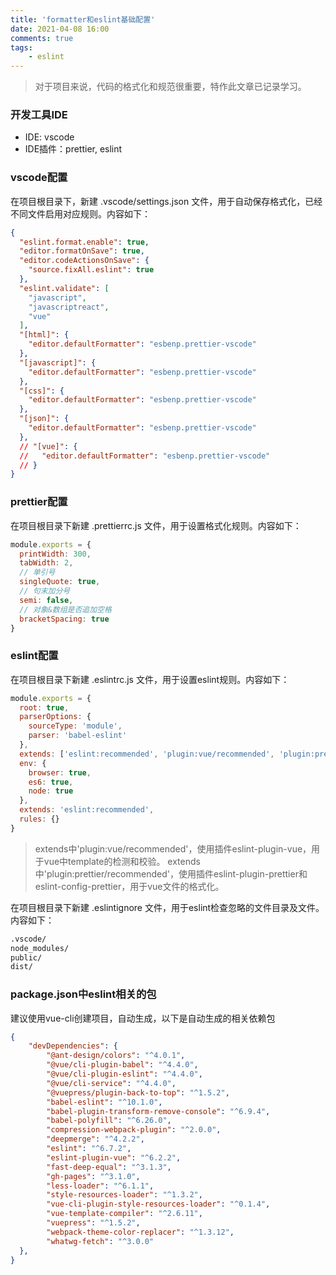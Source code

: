 ```yaml
---
title: 'formatter和eslint基础配置'
date: 2021-04-08 16:00
comments: true
tags:
    - eslint
---
```


> 对于项目来说，代码的格式化和规范很重要，特作此文章已记录学习。
<!-- more -->
### 开发工具IDE
+ IDE: vscode
+ IDE插件：prettier, eslint

### vscode配置
在项目根目录下，新建 .vscode/settings.json 文件，用于自动保存格式化，已经不同文件启用对应规则。内容如下：
```json
{
  "eslint.format.enable": true,
  "editor.formatOnSave": true,
  "editor.codeActionsOnSave": {
    "source.fixAll.eslint": true
  },
  "eslint.validate": [
    "javascript",
    "javascriptreact",
    "vue"
  ],
  "[html]": {
    "editor.defaultFormatter": "esbenp.prettier-vscode"
  },
  "[javascript]": {
    "editor.defaultFormatter": "esbenp.prettier-vscode"
  },
  "[css]": {
    "editor.defaultFormatter": "esbenp.prettier-vscode"
  },
  "[json]": {
    "editor.defaultFormatter": "esbenp.prettier-vscode"
  },
  // "[vue]": {
  //   "editor.defaultFormatter": "esbenp.prettier-vscode"
  // }
}
```

### prettier配置
在项目根目录下新建 .prettierrc.js 文件，用于设置格式化规则。内容如下：
```javascript
module.exports = {
  printWidth: 300,
  tabWidth: 2,
  // 单引号
  singleQuote: true,
  // 句末加分号
  semi: false,
  // 对象&数组是否追加空格
  bracketSpacing: true
}
```

### eslint配置
在项目根目录下新建 .eslintrc.js 文件，用于设置eslint规则。内容如下：
```javascript
module.exports = {
  root: true,
  parserOptions: {
    sourceType: 'module',
    parser: 'babel-eslint'
  },
  extends: ['eslint:recommended', 'plugin:vue/recommended', 'plugin:prettier/recommended'],
  env: {
    browser: true,
    es6: true,
    node: true
  },
  extends: 'eslint:recommended',
  rules: {}
}
```

> extends中'plugin:vue/recommended'，使用插件eslint-plugin-vue，用于vue中template的检测和校验。
> extends中'plugin:prettier/recommended'，使用插件eslint-plugin-prettier和eslint-config-prettier，用于vue文件的格式化。

在项目根目录下新建 .eslintignore 文件，用于eslint检查忽略的文件目录及文件。内容如下：
```txt
.vscode/
node_modules/
public/
dist/
```

### package.json中eslint相关的包
建议使用vue-cli创建项目，自动生成，以下是自动生成的相关依赖包
```json
{
    "devDependencies": {
        "@ant-design/colors": "^4.0.1",
        "@vue/cli-plugin-babel": "^4.4.0",
        "@vue/cli-plugin-eslint": "^4.4.0",
        "@vue/cli-service": "^4.4.0",
        "@vuepress/plugin-back-to-top": "^1.5.2",
        "babel-eslint": "^10.1.0",
        "babel-plugin-transform-remove-console": "^6.9.4",
        "babel-polyfill": "^6.26.0",
        "compression-webpack-plugin": "^2.0.0",
        "deepmerge": "^4.2.2",
        "eslint": "^6.7.2",
        "eslint-plugin-vue": "^6.2.2",
        "fast-deep-equal": "^3.1.3",
        "gh-pages": "^3.1.0",
        "less-loader": "^6.1.1",
        "style-resources-loader": "^1.3.2",
        "vue-cli-plugin-style-resources-loader": "^0.1.4",
        "vue-template-compiler": "^2.6.11",
        "vuepress": "^1.5.2",
        "webpack-theme-color-replacer": "^1.3.12",
        "whatwg-fetch": "^3.0.0"
  },
}
```